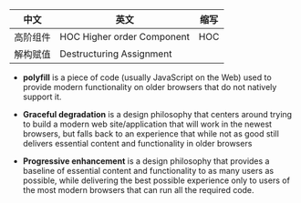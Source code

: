 |  中文 	|   英文	|  缩写 	|
|---	|---	|---	|
|  高阶组件 	|   HOC Higher order Component	|   HOC	|
|   解构赋值	|   Destructuring Assignment	|   	|



* **polyfill** is a piece of code (usually JavaScript on the Web) used to provide modern functionality on older browsers that do not natively support it.

* **Graceful degradation** is a design philosophy that centers around trying to build a modern web site/application that will work in the newest browsers, but falls back to an experience that while not as good still delivers essential content and functionality in older browsers

* **Progressive enhancement** is a design philosophy that provides a baseline of essential content and functionality to as many users as possible, while delivering the best possible experience only to users of the most modern browsers that can run all the required code.
